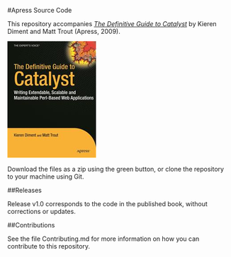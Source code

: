 #Apress Source Code

This repository accompanies [*The Definitive Guide to Catalyst*](http://www.apress.com/9781430223658) by Kieren Diment and Matt Trout (Apress, 2009).

![Cover image](9781430223658.jpg)

Download the files as a zip using the green button, or clone the repository to your machine using Git.

##Releases

Release v1.0 corresponds to the code in the published book, without corrections or updates.

##Contributions

See the file Contributing.md for more information on how you can contribute to this repository.
